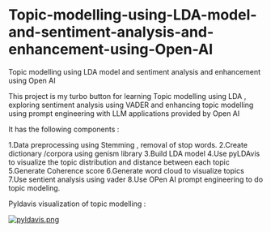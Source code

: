 # Topic-modelling-using-LDA-model-and-sentiment-analysis-and-enhancement-using-Open-AI
Topic modelling using LDA model and sentiment analysis and enhancement using Open AI



This project is my turbo button for learning Topic modelling using LDA , exploring sentiment analysis using VADER and enhancing topic modelling using prompt engineering with LLM applications provided by Open AI 

It has the following components : 

1.Data preprocessing using Stemming , removal of stop words.
2.Create dictionary /corpora using genism library
3.Build LDA model
4.Use pyLDAvis to visualize the topic distribution and distance between each topic
5.Generate Coherence score 
6.Generate word cloud to visualize topics
7.Use sentient analysis using vader 
8.Use OPen AI prompt engineering to do topic modeling.

Pyldavis visualization of topic modelling :

[![pyldavis.png](https://i.postimg.cc/tTWsP68p/pyldavis.png)](https://postimg.cc/6266x89m)

